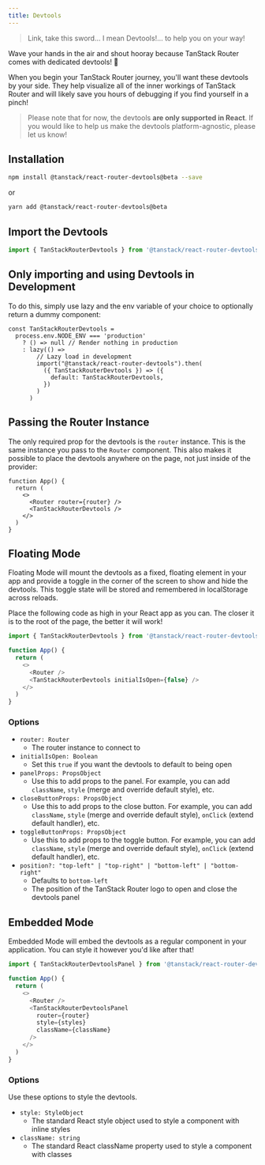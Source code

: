 ```yaml
---
title: Devtools
---
```


> Link, take this sword... I mean Devtools!... to help you on your way!

Wave your hands in the air and shout hooray because TanStack Router comes with dedicated devtools! 🥳

When you begin your TanStack Router journey, you'll want these devtools by your side. They help visualize all of the inner workings of TanStack Router and will likely save you hours of debugging if you find yourself in a pinch!

> Please note that for now, the devtools **are only supported in React**. If you would like to help us make the devtools platform-agnostic, please let us know!

## Installation

```sh
npm install @tanstack/react-router-devtools@beta --save
```

or

```sh
yarn add @tanstack/react-router-devtools@beta
```

## Import the Devtools

```js
import { TanStackRouterDevtools } from '@tanstack/react-router-devtools'
```

## Only importing and using Devtools in Development

To do this, simply use lazy and the env variable of your choice to optionally return a dummy component:

```tsx
const TanStackRouterDevtools =
  process.env.NODE_ENV === 'production'
    ? () => null // Render nothing in production
    : lazy(() =>
        // Lazy load in development
        import("@tanstack/react-router-devtools").then(
          ({ TanStackRouterDevtools }) => ({
            default: TanStackRouterDevtools,
          })
        )
      )
```

## Passing the Router Instance

The only required prop for the devtools is the `router` instance. This is the same instance you pass to the `Router` component. This also makes it possible to place the devtools anywhere on the page, not just inside of the provider:

```tsx
function App() {
  return (
    <>
      <Router router={router} />
      <TanStackRouterDevtools />
    </>
  )
}
```

## Floating Mode

Floating Mode will mount the devtools as a fixed, floating element in your app and provide a toggle in the corner of the screen to show and hide the devtools. This toggle state will be stored and remembered in localStorage across reloads.

Place the following code as high in your React app as you can. The closer it is to the root of the page, the better it will work!

```js
import { TanStackRouterDevtools } from '@tanstack/react-router-devtools'

function App() {
  return (
    <>
      <Router />
      <TanStackRouterDevtools initialIsOpen={false} />
    </>
  )
}
```

### Options

- `router: Router`
  - The router instance to connect to
- `initialIsOpen: Boolean`
  - Set this `true` if you want the devtools to default to being open
- `panelProps: PropsObject`
  - Use this to add props to the panel. For example, you can add `className`, `style` (merge and override default style), etc.
- `closeButtonProps: PropsObject`
  - Use this to add props to the close button. For example, you can add `className`, `style` (merge and override default style), `onClick` (extend default handler), etc.
- `toggleButtonProps: PropsObject`
  - Use this to add props to the toggle button. For example, you can add `className`, `style` (merge and override default style), `onClick` (extend default handler), etc.
- `position?: "top-left" | "top-right" | "bottom-left" | "bottom-right"`
  - Defaults to `bottom-left`
  - The position of the TanStack Router logo to open and close the devtools panel

## Embedded Mode

Embedded Mode will embed the devtools as a regular component in your application. You can style it however you'd like after that!

```js
import { TanStackRouterDevtoolsPanel } from '@tanstack/react-router-devtools'

function App() {
  return (
    <>
      <Router />
      <TanStackRouterDevtoolsPanel
        router={router}
        style={styles}
        className={className}
      />
    </>
  )
}
```

### Options

Use these options to style the devtools.

- `style: StyleObject`
  - The standard React style object used to style a component with inline styles
- `className: string`
  - The standard React className property used to style a component with classes
